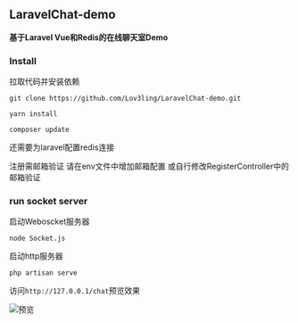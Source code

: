 ## LaravelChat-demo

**基于Laravel Vue和Redis的在线聊天室Demo**

### Install

拉取代码并安装依赖

```
git clone https://github.com/Lov3ling/LaravelChat-demo.git

yarn install

composer update
```
还需要为laravel配置redis连接 

注册需邮箱验证  请在env文件中增加邮箱配置 或自行修改RegisterController中的邮箱验证


### run socket server

启动Weboscket服务器

```
node Socket.js
```
启动http服务器
```
php artisan serve
```

访问`http://127.0.0.1/chat`预览效果

![预览](http://otn8b2ie2.bkt.clouddn.com/chat.png)
